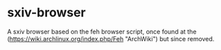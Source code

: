 # sxiv-browser
A sxiv browser based on the feh browser script, once found at the (https://wiki.archlinux.org/index.php/Feh "ArchWiki") but since removed.
